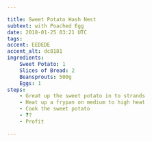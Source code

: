 ```yaml
---

title: Sweet Potato Hash Nest
subtext: with Poached Egg
date: 2018-01-25 03:21 UTC
tags: 
accent: EEDEDE
accent_alt: dc8181
ingredients:
    Sweet Potato: 1
    Slices of Bread: 2
    Beansprouts: 500g
    Eggs: 1
steps:
    - Great up the sweet potato in to strands
    - Heat up a frypan on medium to high heat
    - Cook the sweet potato
    - ??
    - Profit

---
```



